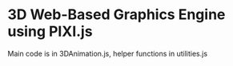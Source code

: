 # 3D Web-Based Graphics Engine using PIXI.js
Main code is in 3DAnimation.js, helper functions in utilities.js
